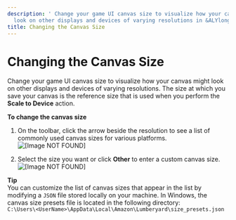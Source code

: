 ```yaml
---
description: ' Change your game UI canvas size to visualize how your canvas might
  look on other displays and devices of varying resolutions in &ALYlong;. '
title: Changing the Canvas Size
---
```

# Changing the Canvas Size<a name="ui-editor-changing-size"></a>

Change your game UI canvas size to visualize how your canvas might look on other displays and devices of varying resolutions\. The size at which you save your canvas is the reference size that is used when you perform the **Scale to Device** action\.

**To change the canvas size**

1. On the toolbar, click the arrow beside the resolution to see a list of commonly used canvas sizes for various platforms\.  
![\[Image NOT FOUND\]](/images/userguide/game_ui_editor/ui-canvas-change-size.png)

1. Select the size you want or click **Other** to enter a custom canvas size\.  
![\[Image NOT FOUND\]](/images/userguide/game_ui_editor/ui-canvas-select-size.png)

**Tip**  
You can customize the list of canvas sizes that appear in the list by modifying a `JSON` file stored locally on your machine\. In Windows, the canvas size presets file is located in the following directory:  
`C:\Users\<UserName>\AppData\Local\Amazon\Lumberyard\size_presets.json`